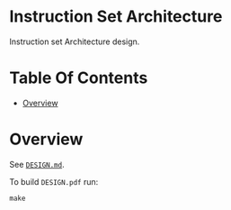 # Instruction Set Architecture
Instruction set Architecture design.

# Table Of Contents
- [Overview](#overview)

# Overview
See [`DESIGN.md`](./DESIGN.md).

To build `DESIGN.pdf` run: 

```
make
```

